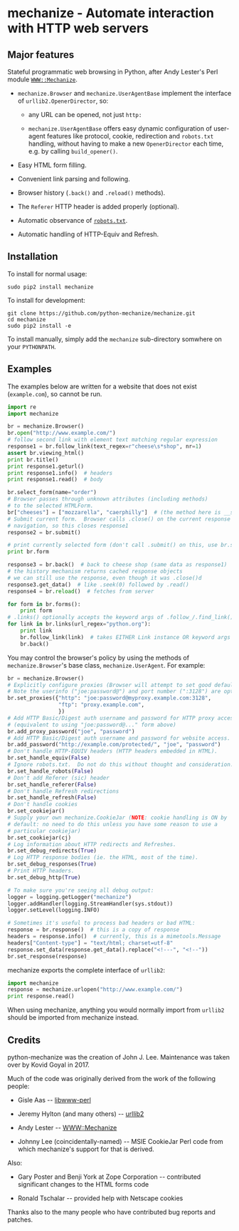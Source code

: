 mechanize - Automate interaction with HTTP web servers
==========================================================

Major features
-----------------

Stateful programmatic web browsing in Python, after Andy Lester's Perl
module [`WWW::Mechanize`](http://search.cpan.org/dist/WWW-Mechanize/).

  * `mechanize.Browser` and `mechanize.UserAgentBase` implement the
    interface of `urllib2.OpenerDirector`, so:

      * any URL can be opened, not just `http:`

      * `mechanize.UserAgentBase` offers easy dynamic configuration of
        user-agent features like protocol, cookie, redirection and
        `robots.txt` handling, without having to make a new
        `OpenerDirector` each time, e.g. by calling `build_opener()`.

  * Easy HTML form filling.

  * Convenient link parsing and following.

  * Browser history (`.back()` and `.reload()` methods).

  * The `Referer` HTTP header is added properly (optional).

  * Automatic observance of
    [`robots.txt`](http://www.robotstxt.org/wc/norobots.html).

  * Automatic handling of HTTP-Equiv and Refresh.


Installation
-----------------

To install for normal usage:
```
sudo pip2 install mechanize
```

To install for development:
```
git clone https://github.com/python-mechanize/mechanize.git
cd mechanize
sudo pip2 install -e
```

To install manually, simply add the `mechanize` sub-directory somwhere on your
`PYTHONPATH`.

Examples
----------

The examples below are written for a website that does not exist
(`example.com`), so cannot be run.  

```python
import re
import mechanize

br = mechanize.Browser()
br.open("http://www.example.com/")
# follow second link with element text matching regular expression
response1 = br.follow_link(text_regex=r"cheese\s*shop", nr=1)
assert br.viewing_html()
print br.title()
print response1.geturl()
print response1.info()  # headers
print response1.read()  # body

br.select_form(name="order")
# Browser passes through unknown attributes (including methods)
# to the selected HTMLForm.
br["cheeses"] = ["mozzarella", "caerphilly"]  # (the method here is __setitem__)
# Submit current form.  Browser calls .close() on the current response on
# navigation, so this closes response1
response2 = br.submit()

# print currently selected form (don't call .submit() on this, use br.submit())
print br.form

response3 = br.back()  # back to cheese shop (same data as response1)
# the history mechanism returns cached response objects
# we can still use the response, even though it was .close()d
response3.get_data()  # like .seek(0) followed by .read()
response4 = br.reload()  # fetches from server

for form in br.forms():
    print form
# .links() optionally accepts the keyword args of .follow_/.find_link()
for link in br.links(url_regex="python.org"):
    print link
    br.follow_link(link)  # takes EITHER Link instance OR keyword args
    br.back()
```

You may control the browser's policy by using the methods of
`mechanize.Browser`'s base class, `mechanize.UserAgent`.  For example:

```python
br = mechanize.Browser()
# Explicitly configure proxies (Browser will attempt to set good defaults).
# Note the userinfo ("joe:password@") and port number (":3128") are optional.
br.set_proxies({"http": "joe:password@myproxy.example.com:3128",
                "ftp": "proxy.example.com",
                })
# Add HTTP Basic/Digest auth username and password for HTTP proxy access.
# (equivalent to using "joe:password@..." form above)
br.add_proxy_password("joe", "password")
# Add HTTP Basic/Digest auth username and password for website access.
br.add_password("http://example.com/protected/", "joe", "password")
# Don't handle HTTP-EQUIV headers (HTTP headers embedded in HTML).
br.set_handle_equiv(False)
# Ignore robots.txt.  Do not do this without thought and consideration.
br.set_handle_robots(False)
# Don't add Referer (sic) header
br.set_handle_referer(False)
# Don't handle Refresh redirections
br.set_handle_refresh(False)
# Don't handle cookies
br.set_cookiejar()
# Supply your own mechanize.CookieJar (NOTE: cookie handling is ON by
# default: no need to do this unless you have some reason to use a
# particular cookiejar)
br.set_cookiejar(cj)
# Log information about HTTP redirects and Refreshes.
br.set_debug_redirects(True)
# Log HTTP response bodies (ie. the HTML, most of the time).
br.set_debug_responses(True)
# Print HTTP headers.
br.set_debug_http(True)

# To make sure you're seeing all debug output:
logger = logging.getLogger("mechanize")
logger.addHandler(logging.StreamHandler(sys.stdout))
logger.setLevel(logging.INFO)

# Sometimes it's useful to process bad headers or bad HTML:
response = br.response()  # this is a copy of response
headers = response.info()  # currently, this is a mimetools.Message
headers["Content-type"] = "text/html; charset=utf-8"
response.set_data(response.get_data().replace("<!---", "<!--"))
br.set_response(response)
```

mechanize exports the complete interface of `urllib2`:

```python
import mechanize
response = mechanize.urlopen("http://www.example.com/")
print response.read()
```

When using mechanize, anything you would normally import from `urllib2` should
be imported from mechanize instead.


Credits
-----------------

python-mechanize was the creation of John J. Lee. Maintenance was taken over by
Kovid Goyal in 2017.

Much of the code was originally derived from the work of the following people:

 * Gisle Aas -- [libwww-perl](http://search.cpan.org/dist/libwww-perl/)

 * Jeremy Hylton (and many others) --
[urllib2](http://docs.python.org/release/2.6/library/urllib2.html)

 * Andy Lester -- [WWW::Mechanize](http://search.cpan.org/dist/WWW-Mechanize/)

 * Johnny Lee (coincidentally-named) -- MSIE CookieJar Perl code from which
mechanize's support for that is derived.

Also:

 * Gary Poster and Benji York at Zope Corporation -- contributed significant
changes to the HTML forms code

 * Ronald Tschalar -- provided help with Netscape cookies

Thanks also to the many people who have contributed bug reports and
patches.
